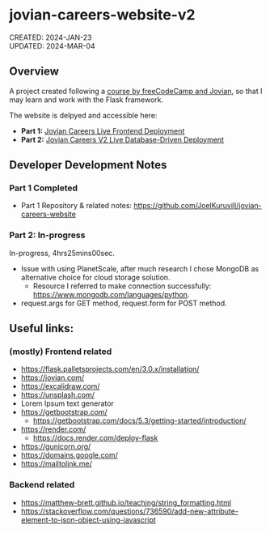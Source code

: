 # jovian-careers-website-v2
CREATED: 2024-JAN-23\
UPDATED: 2024-MAR-04

## Overview
A project created following a [course by freeCodeCamp and Jovian](https://www.freecodecamp.org/news/develop-database-driven-web-apps-with-python-flask-and-mysql/), so that I may learn and work with the Flask framework. 

The website is delpyed and accessible here: 
- **Part 1:** [Jovian Careers Live Frontend Deployment](https://jovian-careers-website-594h.onrender.com)
- **Part 2:** [Jovian Careers V2 Live Database-Driven Deployment](https://jovian-careers-website-v2-14w3.onrender.com)

## Developer Development Notes
### Part 1 Completed
- Part 1 Repository & related notes: https://github.com/JoelKuruvill/jovian-careers-website

### Part 2: In-progress
In-progress, 4hrs25mins00sec.
- Issue with using PlanetScale, after much research I chose MongoDB as alternative choice for cloud storage solution.
  - Resource I referred to make connection successfully: https://www.mongodb.com/languages/python.
-  request.args for GET method, request.form for POST method.

## Useful links:
### (mostly) Frontend related
- https://flask.palletsprojects.com/en/3.0.x/installation/
- https://jovian.com/
- https://excalidraw.com/
- https://unsplash.com/
- Lorem Ipsum text generator
- https://getbootstrap.com/
  - https://getbootstrap.com/docs/5.3/getting-started/introduction/
- https://render.com/
  - https://docs.render.com/deploy-flask 
- https://gunicorn.org/
- https://domains.google.com/
- https://mailtolink.me/

### Backend related
- https://matthew-brett.github.io/teaching/string_formatting.html
- https://stackoverflow.com/questions/736590/add-new-attribute-element-to-json-object-using-javascript
